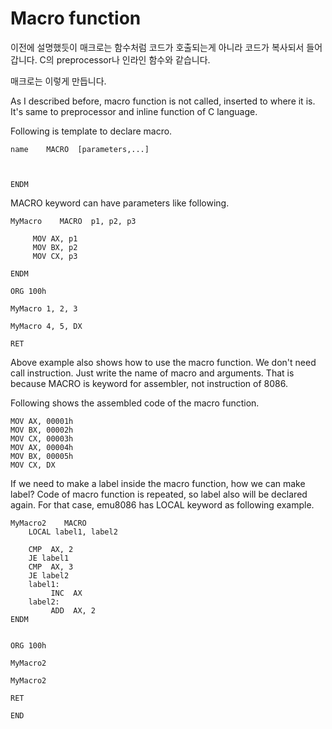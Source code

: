 # Macro function

이전에 설명했듯이 매크로는 함수처럼 코드가 호출되는게 아니라 코드가 복사되서 들어갑니다. C의 preprocessor나 인라인 함수와 같습니다.

매크로는 이렇게 만듭니다.

As I described before, macro function is not called, inserted to where it is.
It's same to preprocessor and inline function of C language.

Following is template to declare macro.

```
name    MACRO  [parameters,...] 

            

ENDM
```

MACRO keyword can have parameters like following.

```
MyMacro    MACRO  p1, p2, p3

     MOV AX, p1
     MOV BX, p2
     MOV CX, p3

ENDM

ORG 100h

MyMacro 1, 2, 3

MyMacro 4, 5, DX

RET
```

Above example also shows how to use the macro function.
We don't need call instruction. Just write the name of macro and arguments.
That is because MACRO is keyword for assembler, not instruction of 8086.

Following shows the assembled code of the macro function.

```
MOV AX, 00001h
MOV BX, 00002h
MOV CX, 00003h
MOV AX, 00004h
MOV BX, 00005h
MOV CX, DX
```

If we need to make a label inside the macro function, how we can make label?
Code of macro function is repeated, so label also will be declared again.
For that case, emu8086 has LOCAL keyword as following example.

```
MyMacro2    MACRO
    LOCAL label1, label2

    CMP  AX, 2
    JE label1
    CMP  AX, 3
    JE label2
    label1:
         INC  AX
    label2:
         ADD  AX, 2
ENDM


ORG 100h

MyMacro2

MyMacro2

RET

END
```
